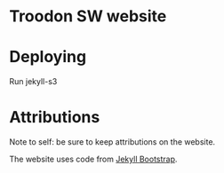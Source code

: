 # Troodon SW website

# Deploying

Run jekyll-s3 

# Attributions

Note to self: be sure to keep attributions on the website.

The website uses code from [Jekyll Bootstrap](http://jekyllbootstrap.com).
